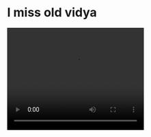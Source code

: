 # I miss old vidya
<video src="https://content.jesx.dev/misc/old.webm" width="320" height="240" controls type="video/webm">Your browser does not support the video element</video>